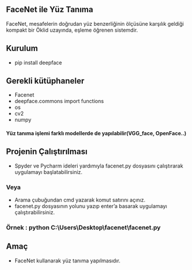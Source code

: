 ## FaceNet ile Yüz Tanıma

FaceNet, mesafelerin doğrudan yüz benzerliğinin ölçüsüne karşılık geldiği kompakt bir Öklid uzayında, eşleme öğrenen sistemdir.

## Kurulum
* pip  install  deepface

## Gerekli kütüphaneler
* Facenet
* deepface.commons import functions
* os
* cv2
* numpy

#### Yüz tanıma işlemi farklı modellerde de yapılabilir(VGG_face, OpenFace..) 


## Projenin Çalıştırılması

* Spyder ve Pycharm ideleri yardımıyla facenet.py dosyasını çalıştırarak uygulamayı başlatabilirsiniz.
### Veya
* Arama çubuğundan cmd yazarak komut satırını açınız.
* facenet.py dosyasının yolunu yazıp enter’a basarak uygulamayı çalıştırabilirsiniz.

### Örnek : python C:\Users\Desktop\facenet\facenet.py

## Amaç
* FaceNet kullanarak yüz tanıma yapılmasıdır.
